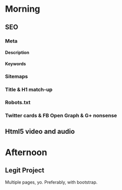 # Morning

## SEO

### Meta

#### Description
#### Keywords

### Sitemaps

### Title & H1 match-up

### Robots.txt

### Twitter cards & FB Open Graph & G+ nonsense

## Html5 video and audio

# Afternoon
## Legit Project
Multiple pages, yo. Preferably, with bootstrap.
